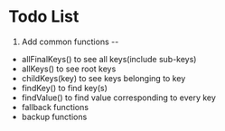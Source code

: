 # Todo List
1. Add common functions --
 - allFinalKeys() to see all keys(include sub-keys)
 - allKeys() to see root keys
 - childKeys(key) to see keys belonging to key
 - findKey() to find key(s)
 - findValue() to find value corresponding to every key
 - fallback functions
 - backup functions
